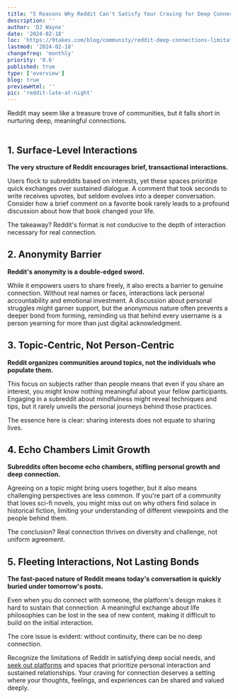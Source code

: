 ```yaml
---
title: "5 Reasons Why Reddit Can't Satisfy Your Craving for Deep Connections"
description: ''
author: 'DJ Wayne'
date: '2024-02-18'
loc: 'https://9takes.com/blog/community/reddit-deep-connections-limitations'
lastmod: '2024-02-18'
changefreq: 'monthly'
priority: '0.6'
published: true
type: ['overview']
blog: true
previewHtml: ''
pic: 'reddit-late-at-night'
---
```


<script>
	import  PopCard  from "../../lib/components/atoms/PopCard.svelte";
</script>

<p class="firstLetter">Reddit may seem like a treasure trove of communities, but it falls short in nurturing deep, meaningful connections.</p>

<div
    style="display: flex;
    justify-content: center;
margin: 1rem 0;"
>
 <PopCard
        image={`/blogs/reddit-late-at-night.webp`}
        showIcon={false}
        tint={false}
        displayText=""
        altText="reading reddit threads late at night"
        subtext=""
    />
</div>

## 1. Surface-Level Interactions

**The very structure of Reddit encourages brief, transactional interactions.**

Users flock to subreddits based on interests, yet these spaces prioritize quick exchanges over sustained dialogue. A comment that took seconds to write receives upvotes, but seldom evolves into a deeper conversation. Consider how a brief comment on a favorite book rarely leads to a profound discussion about how that book changed your life.

The takeaway? Reddit's format is not conducive to the depth of interaction necessary for real connection.

## 2. Anonymity Barrier

**Reddit's anonymity is a double-edged sword.**

While it empowers users to share freely, it also erects a barrier to genuine connection. Without real names or faces, interactions lack personal accountability and emotional investment. A discussion about personal struggles might garner support, but the anonymous nature often prevents a deeper bond from forming, reminding us that behind every username is a person yearning for more than just digital acknowledgment.

## 3. Topic-Centric, Not Person-Centric

**Reddit organizes communities around topics, not the individuals who populate them.**

This focus on subjects rather than people means that even if you share an interest, you might know nothing meaningful about your fellow participants. Engaging in a subreddit about mindfulness might reveal techniques and tips, but it rarely unveils the personal journeys behind those practices.

The essence here is clear: sharing interests does not equate to sharing lives.

## 4. Echo Chambers Limit Growth

**Subreddits often become echo chambers, stifling personal growth and deep connection.**

Agreeing on a topic might bring users together, but it also means challenging perspectives are less common. If you're part of a community that loves sci-fi novels, you might miss out on why others find solace in historical fiction, limiting your understanding of different viewpoints and the people behind them.

The conclusion? Real connection thrives on diversity and challenge, not uniform agreement.

## 5. Fleeting Interactions, Not Lasting Bonds

**The fast-paced nature of Reddit means today's conversation is quickly buried under tomorrow's posts.**

Even when you do connect with someone, the platform's design makes it hard to sustain that connection. A meaningful exchange about life philosophies can be lost in the sea of new content, making it difficult to build on the initial interaction.

The core issue is evident: without continuity, there can be no deep connection.

Recognize the limitations of Reddit in satisfying deep social needs, and <a href="/blog/community/introducing-9takes">seek out platforms</a> and spaces that prioritize personal interaction and sustained relationships. Your craving for connection deserves a setting where your thoughts, feelings, and experiences can be shared and valued deeply.